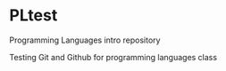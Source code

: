 # PLtest
Programming Languages intro repository

Testing Git and Github for programming languages class
